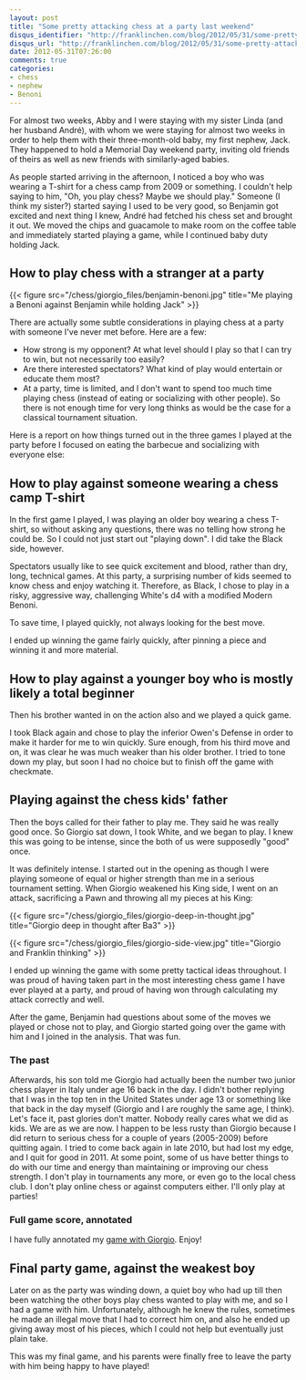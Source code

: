 ```yaml
---
layout: post
title: "Some pretty attacking chess at a party last weekend"
disqus_identifier: "http://franklinchen.com/blog/2012/05/31/some-pretty-attacking-chess-at-a-party-last-weekend/"
disqus_url: "http://franklinchen.com/blog/2012/05/31/some-pretty-attacking-chess-at-a-party-last-weekend/"
date: 2012-05-31T07:26:00
comments: true
categories: 
- chess
- nephew
- Benoni
---
```

For almost two weeks, Abby and I were staying with my sister Linda (and her husband André), with whom we were staying for almost two weeks in order to help them with their three-month-old baby, my first nephew, Jack. They happened to hold a Memorial Day weekend party, inviting old friends of theirs as well as new friends with similarly-aged babies.

As people started arriving in the afternoon, I noticed a boy who was wearing a T-shirt for a chess camp from 2009 or something. I couldn't help saying to him, "Oh, you play chess? Maybe we should play." Someone (I think my sister?) started saying I used to be very good, so Benjamin got excited and next thing I knew, André had fetched his chess set and brought it out. We moved the chips and guacamole to make room on the coffee table and immediately started playing a game, while I continued baby duty holding Jack.

## How to play chess with a stranger at a party

{{< figure src="/chess/giorgio_files/benjamin-benoni.jpg" title="Me playing a Benoni against Benjamin while holding Jack" >}}

There are actually some subtle considerations in playing chess at a party with someone I've never met before. Here are a few:

- How strong is my opponent? At what level should I play so that I can try to win, but not necessarily too easily?
- Are there interested spectators? What kind of play would entertain or educate them most?
- At a party, time is limited, and I don't want to spend too much time playing chess (instead of eating or socializing with other people). So there is not enough time for very long thinks as would be the case for a classical tournament situation.

Here is a report on how things turned out in the three games I played at the party before I focused on eating the barbecue and socializing with everyone else:

<!--more-->

## How to play against someone wearing a chess camp T-shirt

In the first game I played, I was playing an older boy wearing a chess T-shirt, so without asking any questions, there was no telling how strong he could be. So I could not just start out "playing down". I did take the Black side, however.

Spectators usually like to see quick excitement and blood, rather than dry, long, technical games. At this party, a surprising number of kids seemed to know chess and enjoy watching it. Therefore, as Black, I chose to play in a risky, aggressive way, challenging White's d4 with a modified Modern Benoni.

To save time, I played quickly, not always looking for the best move.

I ended up winning the game fairly quickly, after pinning a piece and winning it and more material.

## How to play against a younger boy who is mostly likely a total beginner

Then his brother wanted in on the action also and we played a quick game.

I took Black again and chose to play the inferior Owen's Defense in order to make it harder for me to win quickly. Sure enough, from his third move and on, it was clear he was much weaker than his older brother. I tried to tone down my play, but soon I had no choice but to finish off the game with checkmate.

## Playing against the chess kids' father

Then the boys called for their father to play me. They said he was really good once. So Giorgio sat down, I took White, and we began to play. I knew this was going to be intense, since the both of us were supposedly "good" once.

It was definitely intense. I started out in the opening as though I were playing someone of equal or higher strength than me in a serious tournament setting. When Giorgio weakened his King side, I went on an attack, sacrificing a Pawn and throwing all my pieces at his King:

{{< figure src="/chess/giorgio_files/giorgio-deep-in-thought.jpg" title="Giorgio deep in thought after Ba3" >}}

{{< figure src="/chess/giorgio_files/giorgio-side-view.jpg" title="Giorgio and Franklin thinking" >}}

I ended up winning the game with some pretty tactical ideas throughout. I was proud of having taken part in the most interesting chess game I have ever played at a party, and proud of having won through calculating my attack correctly and well.

After the game, Benjamin had questions about some of the moves we played or chose not to play, and Giorgio started going over the game with him and I joined in the analysis. That was fun.

### The past

Afterwards, his son told me Giorgio had actually been the number two junior chess player in Italy under age 16 back in the day. I didn't bother replying that I was in the top ten in the United States under age 13 or something like that back in the day myself (Giorgio and I are roughly the same age, I think). Let's face it, past glories don't matter. Nobody really cares what we did as kids. We are as we are now. I happen to be less rusty than Giorgio because I did return to serious chess for a couple of years (2005-2009) before quitting again. I tried to come back again in late 2010, but had lost my edge, and I quit for good in 2011. At some point, some of us have better things to do with our time and energy than maintaining or improving our chess strength. I don't play in tournaments any more, or even go to the local chess club. I don't play online chess or against computers either. I'll only play at parties!

### Full game score, annotated

I have fully annotated my [game with Giorgio](/chess/giorgio.htm). Enjoy!

## Final party game, against the weakest boy

Later on as the party was winding down, a quiet boy who had up till then been watching the other boys play chess wanted to play with me, and so I had a game with him. Unfortunately, although he knew the rules, sometimes he made an illegal move that I had to correct him on, and also he ended up giving away most of his pieces, which I could not help but eventually just plain take.

This was my final game, and his parents were finally free to leave the party with him being happy to have played!
